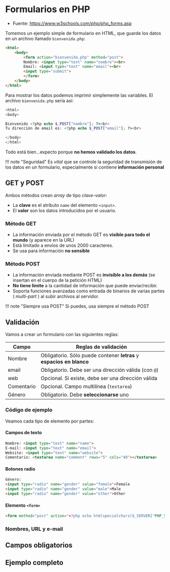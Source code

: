 # Formularios en PHP

- Fuente: https://www.w3schools.com/php/php_forms.asp

Tomemos un ejemplo simple de formulario en HTML, que guarde los datos en un archivo llamado `bienvenida.php`:

```html
<html>
    <body>
        <form action="bienvenida.php" method="post">
        Nombre: <input type="text" name="nombre"><br>
        Email: <input type="text" name="email"><br>
        <input type="submit">
        </form>
    </body>
</html>
```

Para mostrar los datos podemos imprimir simplemente las variables. El archivo `bienvenida.php` sería así:

```php
<html>
<body>

Bienvenido <?php echo $_POST["nombre"]; ?><br>
Tu dirección de email es: <?php echo $_POST["email"]; ?><br>

</body>
</html>
```

Todo está bien...expecto porque **no hemos validado los datos**.

!!! note "Seguridad"
    Es _vital_ que se controle la seguridad de transmisión de los datos en un formulario, especialmente si contiene **información personal**

## GET y POST

Ambos métodos crean _array_ de tipo _clave-valor_:

- La **clave** es el atributo `name` del elemento `<input>`.
- El **valor** son los datos introducidos por el usuario.

### Método GET

- La información enviada por el método GET es **visible para todo el mundo** (y aparece en la URL)
- Está limitado a envíos de unos 2000 caracteres.
- Se usa para información **no sensible**

### Método POST

- La información enviada mediante POST es **invisible a los demás** (se insertan en el cuerpo de la petición HTML)
- **No tiene límite** a la cantidad de información que puede enviar/recibir.
- Soporta funciones avanzadas como entrada de binarios de varias partes ( _multi-part_ ) al subir archivos al servidor.

!!! note "Siempre usa POST"
    Si puedes, usa siempre el método POST

## Validación

Vamos a crear un formulario con las siguientes reglas:

| Campo      | Reglas de validación                                                 |
|------------|----------------------------------------------------------------------|
| Nombre     | Obligatorio. Sólo puede contener **letras** y **espacios en blanco** |
| email      | Obligatorio. Debe ser una dirección válida (con `@`)                 |
| web        | Opcional. Si existe, debe ser una dirección válida                   |
| Comentario | Opcional. Campo multilínea (`textarea`)                              |
| Género     | Obligatorio. Debe **seleccionarse** uno                              |

### Código de ejemplo

Veamos cada tipo de elemento por partes:

#### Campos de texto

```html
Nombre: <input type="text" name="name">
E-mail: <input type="text" name="email">
Website: <input type="text" name="website">
Comentario: <textarea name="comment" rows="5" cols="40"></textarea>
```

#### Botones radio

```html
Género:
<input type="radio" name="gender" value="female">Female
<input type="radio" name="gender" value="male">Male
<input type="radio" name="gender" value="other">Other
```

#### Elemento `<form>`

```html
<form method="post" action="<?php echo htmlspecialchars($_SERVER["PHP_SELF"]);?>">
```


### Nombres, URL y e-mail

## Campos obligatorios

## Ejemplo completo
